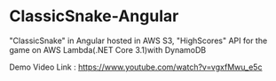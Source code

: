# ClassicSnake-Angular

"ClassicSnake" in Angular hosted in AWS S3,
"HighScores" API for the game on AWS Lambda(.NET Core 3.1)with DynamoDB

Demo Video Link : https://www.youtube.com/watch?v=vgxfMwu_e5c


